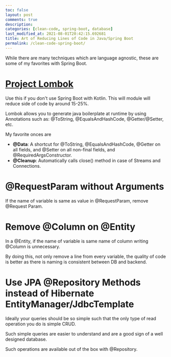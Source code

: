 ```yaml
---
toc: false
layout: post
comments: true
description: 
categories: [clean-code, spring-boot, database]
last_modified_at: 2021-08-01T20:42:15.692681
title: Art of Reducing Lines of Code in Java/Spring Boot
permalink: /clean-code-spring-boot/
---
```


While there are many techniques which are language agnostic, these are some of my favorites with Spring Boot.

# [Project Lombok](https://projectlombok.org/features/all)

Use this if you don't use Spring Boot with Kotlin. This will module will reduce side of code by around 15-25%.

Lombok allows you to generate java boilerplate at runtime by using Annotations such as: @ToString, @EqualsAndHashCode, @Getter/@Setter, etc.

My favorite onces are
- **@Data**: A shortcut for @ToString, @EqualsAndHashCode, @Getter on all fields, and @Setter on all non-final fields, and @RequiredArgsConstructor.
- **@Cleanup**: Automatically calls close() method in case of Streams and Connections.

# @RequestParam without Arguments

If the name of variable is same as value in @RequestParam, remove @Request Param.

# Remove @Column on @Entity

In a @Entity, if the name of variable is same name of column writing @Column is unnecessary.

By doing this, not only remove a line from every variable, the quality of code is better as there is naming is consistent between DB and backend.

# Use JPA @Repository Methods instead of Hibernate EntityManager/JdbcTemplate

Ideally your queries should be so simple such that the only type of read operation you do is simple CRUD.

Such simple queries are easier to understand and are a good sign of a well designed database.

Such operations are available out of the box with @Repository.
